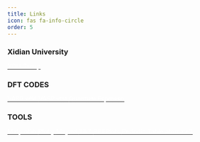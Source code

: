 ```yaml
---
title: Links
icon: fas fa-info-circle
order: 5
---
```


<h2 style="font-size: 1.17em">Xidian University</h2>

<div class='container'>
    <a class='btn btn-secondary btn-sm mr-1 mt-1' role='button' href="https://www.xidian.edu.cn/" target="_blank">
        <span style="color:#FFFFFF; font-size: 100%">
            XDU
        </span>
    </a>
    <a class='btn btn-secondary btn-sm mr-1 mt-1' role='button' href="https://pecsensors.com/" target="_blank">
        <span style="color:#FFFFFF; font-size: 100%">
            Group
    </span>
    </a>
</div>

<h2 style="font-size: 1.17em">DFT CODES</h2>

<div class='container'>
    <a  class='btn btn-success btn-sm mr-1 mt-1' role='button' href="https://www.vasp.at/wiki/index.php/The_VASP_Manual" target="_blank">
        <span style="color:#FFFFFF; font-size: 100%">
            VASP wiki
        </span>
    </a>
    <a  class='btn btn-success btn-sm mr-1 mt-1' role='button' href="http://theory.cm.utexas.edu/vtsttools/index.html" target="_blank">
        <span style="color:#FFFFFF; font-size: 100%">
            VASP vtst
        </span>
    </a>
    <a  class='btn btn-success btn-sm mr-1 mt-1' role='button' href="https://www.quantum-espresso.org/" target="_blank">
        <span style="color:#FFFFFF; font-size: 100%">
            Quantum Espresso
        </span>
    </a>
</div>


<h2 style="font-size: 1.17em">TOOLS</h2>

<div class='container'>
    <a  class='btn btn-info btn-sm mr-1 mt-1' role='button' href="https://matplotlib.org/stable/contents.html" target="_blank">
        <span style="color:#FFFFFF; font-size: 100%">
            Matplotlib
        </span>
    </a>
    <a  class='btn btn-info btn-sm mr-1 mt-1' role='button' href="https://plotly.com/python/" target="_blank">
        <span style="color:#FFFFFF; font-size: 100%">
            Plotly
        </span>
    </a>
    <a  class='btn btn-info btn-sm mr-1 mt-1' role='button' href="https://docs.enthought.com/mayavi/mayavi/index.html" target="_blank">
        <span style="color:#FFFFFF; font-size: 100%">
            Mayavi
        </span>
    </a>
    <a  class='btn btn-info btn-sm mr-1 mt-1' role='button' href="https://texample.net/tikz/" target="_blank">
        <span style="color:#FFFFFF; font-size: 100%">
            TikZ
        </span>
    </a>
    <a  class='btn btn-info btn-sm mr-1 mt-1' role='button' href="http://pgfplots.sourceforge.net/" target="_blank">
        <span style="color:#FFFFFF; font-size: 100%">
            PGFPlots
        </span>
    </a>
    <a  class='btn btn-info btn-sm mr-1 mt-1' role='button' href="https://pubchem.ncbi.nlm.nih.gov/periodic-table/" target="_blank">
        <span style="color:#FFFFFF; font-size: 100%">
            Periodic Table
        </span>
    </a>
    <a  class='btn btn-info btn-sm mr-1 mt-1' role='button' href="https://materialsproject.github.io/atomate2/" target="_blank">
        <span style="color:#FFFFFF; font-size: 100%">
            atomate2
        </span>
    </a>
</div>

